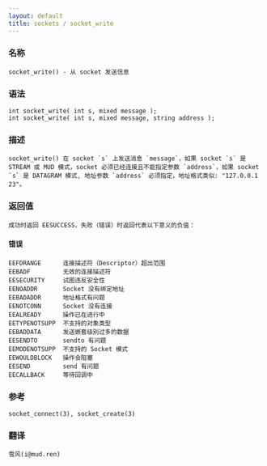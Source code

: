 ```yaml
---
layout: default
title: sockets / socket_write
---
```


### 名称

    socket_write() - 从 socket 发送信息

### 语法

    int socket_write( int s, mixed message );
    int socket_write( int s, mixed message, string address );

### 描述

    socket_write() 在 socket `s` 上发送消息 `message`，如果 socket `s` 是 STREAM 或 MUD 模式，socket 必须已经连接且不能指定参数 `address`，如果 socket `s` 是 DATAGRAM 模式, 地址参数 `address` 必须指定，地址格式类似: "127.0.0.1 23"。

### 返回值

    成功时返回 EESUCCESS，失败（错误）时返回代表以下意义的负值：

#### 错误

    EEFDRANGE      连接描述符（Descriptor）超出范围
    EEBADF         无效的连接描述符
    EESECURITY     试图违反安全性
    EENOADDR       Socket 没有绑定地址
    EEBADADDR      地址格式有问题
    EENOTCONN      Socket 没有连接
    EEALREADY      操作已在进行中
    EETYPENOTSUPP  不支持的对象类型
    EEBADDATA      发送嵌套级别过多的数据
    EESENDTO       sendto 有问题
    EEMODENOTSUPP  不支持的 Socket 模式
    EEWOULDBLOCK   操作会阻塞
    EESEND         send 有问题
    EECALLBACK     等待回调中

### 参考

    socket_connect(3), socket_create(3)

### 翻译 ###

    雪风(i@mud.ren)
